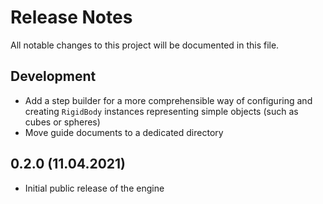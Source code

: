 # Release Notes

All notable changes to this project will be documented in this file.

## Development

- Add a step builder for a more comprehensible way of configuring and creating `RigidBody` instances representing simple objects (such as cubes or spheres)
- Move guide documents to a dedicated directory

## 0.2.0 (11.04.2021)
- Initial public release of the engine
